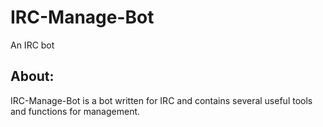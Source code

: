 # IRC-Manage-Bot
An IRC bot

## About:
IRC-Manage-Bot is a bot written for IRC and contains several useful tools and functions for management.
